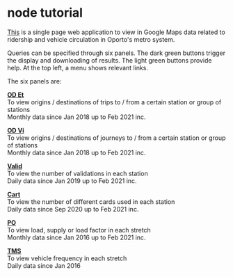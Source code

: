 node tutorial
=============

[This](https://nice-ripple-162923.uc.r.appspot.com/) is a single page web application to view in Google Maps data related to ridership and vehicle circulation in Oporto's metro system.

Queries can be specified through six panels. The dark green buttons trigger the display and downloading of results. The light green buttons provide help. At the top left, a menu shows relevant links.

The six panels are:

[**OD Et**](https://docs.google.com/presentation/d/1U45_tRHIsJbDhsu8pzeCQqH4ACjtRpnrGGVUxC_jviA/edit?usp=sharing)  
To view origins / destinations of trips to / from a certain station or group of stations  
Monthly data since Jan 2018 up to Feb 2021 inc.

[**OD Vi**](https://docs.google.com/presentation/d/1PRA_dtHwrkW8n_84TNLQJqZ6CPhMdDMriB0ZMlEFj2k/edit?usp=sharing)  
To view origins / destinations of journeys to / from a certain station or group of stations  
Monthly data since Jan 2018 up to Feb 2021 inc.

[**Valid**](https://docs.google.com/presentation/d/1U45_tRHIsJbDhsu8pzeCQqH4ACjtRpnrGGVUxC_jviA/edit?usp=sharing)  
To view the number of validations in each station  
Daily data since Jan 2019 up to Feb 2021 inc.

[**Cart**](https://docs.google.com/presentation/d/1U45_tRHIsJbDhsu8pzeCQqH4ACjtRpnrGGVUxC_jviA/edit?usp=sharing)  
To view the number of different cards used in each station  
Daily data since Sep 2020 up to Feb 2021 inc.

[**PO**](https://docs.google.com/presentation/d/1U45_tRHIsJbDhsu8pzeCQqH4ACjtRpnrGGVUxC_jviA/edit?usp=sharing)  
To view load, supply or load factor in each stretch  
Monthly data since Jan 2016 up to Feb 2021 inc.

[**TMS**](https://docs.google.com/presentation/d/1U45_tRHIsJbDhsu8pzeCQqH4ACjtRpnrGGVUxC_jviA/edit?usp=sharing)  
To view vehicle frequency in each stretch  
Daily data since Jan 2016

